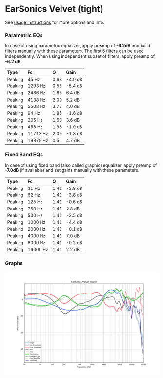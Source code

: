 # EarSonics Velvet (tight)
See [usage instructions](https://github.com/jaakkopasanen/AutoEq#usage) for more options and info.

### Parametric EQs
In case of using parametric equalizer, apply preamp of **-6.2dB** and build filters manually
with these parameters. The first 5 filters can be used independently.
When using independent subset of filters, apply preamp of **-6.2 dB**.

| Type    | Fc       |    Q | Gain    |
|:--------|:---------|:-----|:--------|
| Peaking | 45 Hz    | 0.68 | -4.0 dB |
| Peaking | 1293 Hz  | 0.58 | -5.4 dB |
| Peaking | 2486 Hz  | 1.65 | 6.4 dB  |
| Peaking | 4138 Hz  | 2.09 | 5.2 dB  |
| Peaking | 5508 Hz  | 3.77 | 4.0 dB  |
| Peaking | 94 Hz    | 1.85 | -1.6 dB |
| Peaking | 205 Hz   | 1.63 | 3.6 dB  |
| Peaking | 458 Hz   | 1.98 | -1.9 dB |
| Peaking | 11713 Hz | 2.09 | -1.3 dB |
| Peaking | 19879 Hz | 0.5  | 4.7 dB  |

### Fixed Band EQs
In case of using fixed band (also called graphic) equalizer, apply preamp of **-7.0dB**
(if available) and set gains manually with these parameters.

| Type    | Fc       |    Q | Gain    |
|:--------|:---------|:-----|:--------|
| Peaking | 31 Hz    | 1.41 | -2.8 dB |
| Peaking | 62 Hz    | 1.41 | -3.8 dB |
| Peaking | 125 Hz   | 1.41 | -0.6 dB |
| Peaking | 250 Hz   | 1.41 | 2.8 dB  |
| Peaking | 500 Hz   | 1.41 | -3.5 dB |
| Peaking | 1000 Hz  | 1.41 | -4.4 dB |
| Peaking | 2000 Hz  | 1.41 | -0.1 dB |
| Peaking | 4000 Hz  | 1.41 | 7.0 dB  |
| Peaking | 8000 Hz  | 1.41 | -0.2 dB |
| Peaking | 16000 Hz | 1.41 | 2.2 dB  |

### Graphs
![](./EarSonics%20Velvet%20(tight).png)